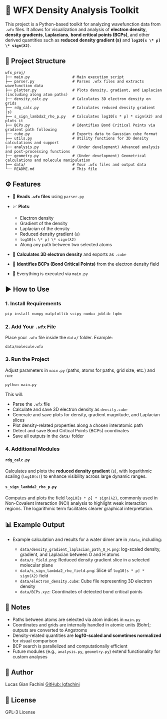 # 🧪 WFX Density Analysis Toolkit

This project is a Python-based toolkit for analyzing wavefunction data from `.wfx` files. It allows for visualization and analysis of **electron density**, **density gradients**, **Laplacians**, **bond critical points (BCPs)**, and other derived quantities such as **reduced density gradient (s)** and **`log10[s \* ρ] \* sign(λ2)`**.

## 📁 Project Structure

```
wfx_proj/
├── main.py                   # Main execution script
├── parser.py                 # Parses .wfx files and extracts wavefunction data
├── plotter.py                # Plots density, gradient, and Laplacian (including along atom paths)
├── density_calc.py           # Calculates 3D electron density on grids
├── rdg_calc.py               # Calculates reduced density gradient (s)
├── s_sign_lambda2_rho_p.py   # Calculates log10[s * ρ] * sign(λ2) and plots it
├── BCPs.py                   # Identifies Bond Critical Points via gradient path following
├── cube.py                   # Exports data to Gaussian cube format
├── utils.py                  # Utility functions for 3D density calculations and support
├── analysis.py               # (Under development) Advanced analysis and post-processing functions
├── geometry.py               # (Under development) Geometrical calculations and molecule manipulation
├── data/                     # Your .wfx files and output data
└── README.md                 # This file
```

## ⚙️ Features

* 📄 **Reads `.wfx` files** using `parser.py`
* 📈 **Plots**:

  * Electron density
  * Gradient of the density
  * Laplacian of the density
  * Reduced density gradient (`s`)
  * `log10[s \* ρ] \* sign(λ2)`
  * Along any path between two selected atoms
* 🧊 **Calculates 3D electron density** and exports as `.cube`
* 🧠 **Identifies BCPs (Bond Critical Points)** from the electron density field
* 🚀 Everything is executed via `main.py`

## ▶️ How to Use

### 1. Install Requirements

```bash
pip install numpy matplotlib scipy numba joblib tqdm
```

### 2. Add Your `.wfx` File

Place your `.wfx` file inside the `data/` folder. Example:

```
data/molecule.wfx
```

### 3. Run the Project

Adjust parameters in `main.py` (paths, atoms for paths, grid size, etc.) and run:

```bash
python main.py
```

This will:

* Parse the `.wfx` file
* Calculate and save 3D electron density as `density.cube`
* Generate and save plots for density, gradient magnitude, and Laplacian slices
* Plot density-related properties along a chosen interatomic path
* Detect and save Bond Critical Points (BCPs) coordinates
* Save all outputs in the `data/` folder

### 4. Additional Modules

#### `rdg_calc.py`

Calculates and plots the **reduced density gradient** (`s`), with logarithmic scaling (`log10(s)`) to enhance visibility across large dynamic ranges.

#### `s_sign_lambda2_rho_p.py`

Computes and plots the field `log10[s * ρ] * sign(λ2)`, commonly used in Non-Covalent Interaction (NCI) analysis to highlight weak interaction regions. The logarithmic term facilitates clearer graphical interpretation.

## 📊 Example Output

* Example calculation and results for a water dimer are in `/data`, including:

  * `data/density_gradient_laplacian_path_O_H.png`: log-scaled density, gradient, and Laplacian between O and H atoms
  * `data/s_field.png`: Reduced density gradient slice in a selected molecular plane
  * `data/s_sign_lambda2_rho_field.png`: Slice of `log10[s * ρ] * sign(λ2)` field
  * `data/electron_density.cube`: Cube file representing 3D electron density
  * `data/BCPs.xyz`: Coordinates of detected bond critical points

## 📌 Notes

* Paths between atoms are selected via atom indices in `main.py`
* Coordinates and grids are internally handled in atomic units (Bohr); outputs are converted to Angstroms
* Density-related quantities are **log10-scaled and sometimes normalized** for visual comparison
* BCP search is parallelized and computationally efficient
* Future modules (e.g., `analysis.py`, `geometry.py`) extend functionality for custom analyses

## 👤 Author

Lucas Gian Fachini
[GitHub: lgfachini](https://github.com/lgfachini)

## 📜 License

GPL-3 License
